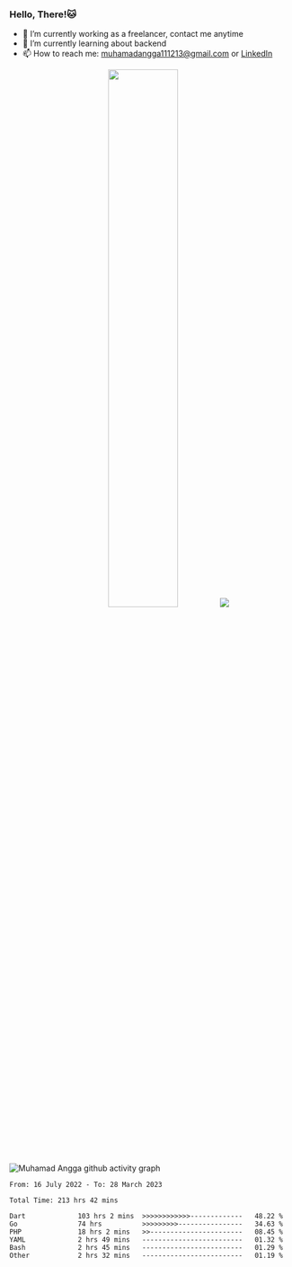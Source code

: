 
### Hello, There!🐱

- 🔭 I’m currently working as a freelancer, contact me anytime
- 🌱 I’m currently learning about backend
- 📫 How to reach me: [muhamadangga111213@gmail.com](mailto:muhamadangga111213@gmail.com) or [LinkedIn](https://www.linkedin.com/in/muhamad-angga)

<p align="center">
    <img width="49.5%" src="https://github-readme-stats.vercel.app/api?username=muhangga&count_private=true&theme=ocean_dark&show_icons=true" />
    &nbsp;
    <img src="https://github-readme-stats.vercel.app/api/top-langs/?username=muhangga&langs_count=8&layout=compact&theme=ocean_dark&show_icons=true" />
</p>

![Muhamad Angga github activity graph](https://github-readme-activity-graph.cyclic.app/graph?username=muhangga&custom_title=Angga&color=708090&theme=github-dark)


<!--START_SECTION:waka-->

```text
From: 16 July 2022 - To: 28 March 2023

Total Time: 213 hrs 42 mins

Dart             103 hrs 2 mins  >>>>>>>>>>>>-------------   48.22 %
Go               74 hrs          >>>>>>>>>----------------   34.63 %
PHP              18 hrs 2 mins   >>-----------------------   08.45 %
YAML             2 hrs 49 mins   -------------------------   01.32 %
Bash             2 hrs 45 mins   -------------------------   01.29 %
Other            2 hrs 32 mins   -------------------------   01.19 %
```

<!--END_SECTION:waka-->
